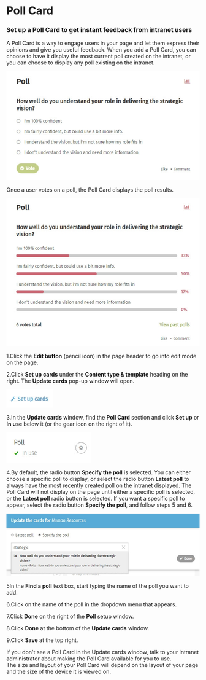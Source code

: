 # Poll Card

### Set up a Poll Card to get instant feedback from intranet users

A Poll Card is a way to engage users in your page and let them express their opinions and give you useful feedback. When you add a Poll Card, you can choose to have it display the most current poll created on the intranet, or you can choose to display any poll existing on the intranet.

![](../../../.gitbook/assets/1%20%2810%29.jpg)

Once a user votes on a poll, the Poll Card displays the poll results.

![](../../../.gitbook/assets/2%20%2826%29.jpg)



1.Click the **Edit button** \(pencil icon\) in the page header to go into edit mode on the page.

2.Click **Set up cards** under the **Content type & template** heading on the right. The **Update cards** pop-up window will open.  


![](../../../.gitbook/assets/3%20%2821%29.jpg)

3.In the **Update cards** window, find the **Poll Card** section and click **Set up** or **In use** below it \(or the gear icon on the right of it\).  


![](../../../.gitbook/assets/4%20%2840%29.jpg)

4.By default, the radio button **Specify the poll** is selected. You can either choose a specific poll to display, or select the radio button **Latest poll** to always have the most recently created poll on the intranet displayed. The Poll Card will not display on the page until either a specific poll is selected, or the **Latest poll** radio button is selected. If you want a specific poll to appear, select the radio button **Specify the poll**, and follow steps 5 and 6.

![](../../../.gitbook/assets/5%20%2812%29.jpg)



5In the **Find a poll** text box, start typing the name of the poll you want to add.

6.Click on the name of the poll in the dropdown menu that appears.

7.Click **Done** on the right of the **Poll** setup window.

8.Click **Done** at the bottom of the **Update cards** window.

9.Click **Save** at the top right. 

If you don't see a Poll Card in the Update cards window, talk to your intranet administrator about making the Poll Card available for you to use.  
The size and layout of your Poll Card will depend on the layout of your page and the size of the device it is viewed on.

